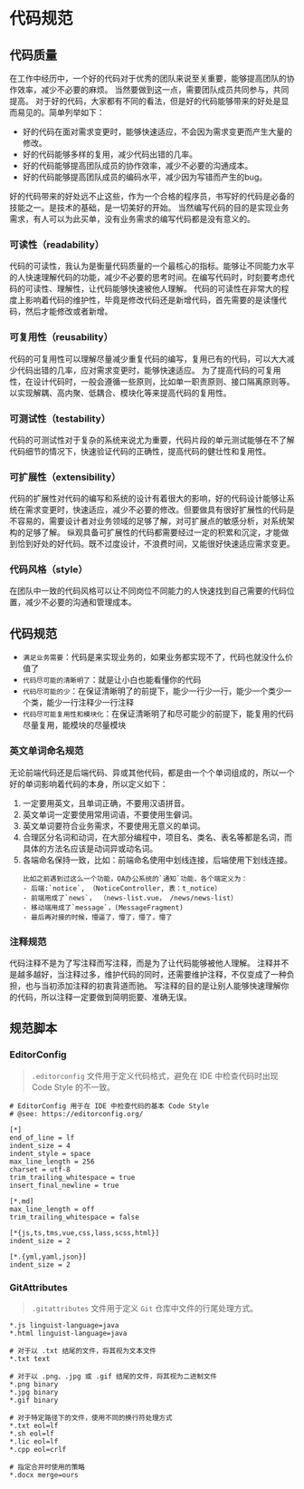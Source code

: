 # 代码规范

## 代码质量

在工作中经历中，一个好的代码对于优秀的团队来说至关重要，能够提高团队的协作效率，减少不必要的麻烦。 当然要做到这一点，需要团队成员共同参与，共同提高。
对于好的代码，大家都有不同的看法，但是好的代码能够带来的好处是显而易见的。简单列举如下：

- 好的代码在面对需求变更时，能够快速适应，不会因为需求变更而产生大量的修改。
- 好的代码能够多样的复用，减少代码出错的几率。
- 好的代码能够提高团队成员的协作效率，减少不必要的沟通成本。
- 好的代码能够提高团队成员的编码水平，减少因为写错而产生的bug。

好的代码带来的好处远不止这些，作为一个合格的程序员，书写好的代码是必备的技能之一。是技术的基础，是一切美好的开始。
当然编写代码的目的是实现业务需求，有人可以为此买单，没有业务需求的编写代码都是没有意义的。

### 可读性（readability）

代码的可读性，我认为是衡量代码质量的一个最核心的指标。能够让不同能力水平的人快速理解代码的功能，减少不必要的思考时间。在编写代码时，时刻要考虑代码的可读性、理解性，让代码能够快速被他人理解。
代码的可读性在非常大的程度上影响着代码的维护性，毕竟是修改代码还是新增代码，首先需要的是读懂代码，然后才能修改或者新增。

### 可复用性（reusability）

代码的可复用性可以理解尽量减少重复代码的编写，复用已有的代码，可以大大减少代码出错的几率，应对需求变更时，能够快速适应。
为了提高代码的可复用性，在设计代码时，一般会遵循一些原则，比如单一职责原则、接口隔离原则等。以实现解耦、高内聚、低耦合、模块化等来提高代码的复用性。

### 可测试性（testability）

代码的可测试性对于复杂的系统来说尤为重要，代码片段的单元测试能够在不了解代码细节的情况下，快速验证代码的正确性，提高代码的健壮性和复用性。

### 可扩展性（extensibility）

代码的扩展性对代码的编写和系统的设计有着很大的影响，好的代码设计能够让系统在需求变更时，快速适应，减少不必要的修改。但要做具有很好扩展性的代码是不容易的，需要设计者对业务领域的足够了解，对可扩展点的敏感分析，对系统架构的足够了解。
纵观具备可扩展性的代码都需要经过一定的积累和沉淀，才能做到恰到好处的好代码。既不过度设计，不浪费时间，又能很好快速适应需求变更。

### 代码风格（style）

在团队中一致的代码风格可以让不同岗位不同能力的人快速找到自己需要的代码位置，减少不必要的沟通和管理成本。

## 代码规范

- `满足业务需要`：代码是来实现业务的，如果业务都实现不了，代码也就没什么价值了
- `代码尽可能的清晰明了`：就是让小白也能看懂你的代码
- `代码尽可能的少`：在保证清晰明了的前提下，能少一行少一行，能少一个类少一个类，能少一行注释少一行注释
- `代码尽可能复用性和模块化`：在保证清晰明了和尽可能少的前提下，能复用的代码尽量复用，能模块的尽量模块

### 英文单词命名规范

无论前端代码还是后端代码、异或其他代码，都是由一个个单词组成的，所以一个好的单词影响着代码的本身，所以定义如下：

1. 一定要用英文，且单词正确，不要用汉语拼音。
2. 英文单词一定要使用常用词语，不要使用生僻词。
3. 英文单词要符合业务需求，不要使用无意义的单词。
4. 合理区分名词和动词，在大部分编程中，项目名、类名、表名等都是名词，而具体的方法名应该是动词异或动名词。
5. 各端命名保持一致，比如：前端命名使用中划线连接，后端使用下划线连接。
    ```text
    比如之前遇到过这么一个功能，OA办公系统的`通知`功能，各个端定义为：   
    - 后端:`notice`, （NoticeController, 表：t_notice）
    - 前端用成了`news`， （news-list.vue， /news/news-list）
    - 移动端用成了`message`，(MessageFragment)
    - 最后再对接的时候，懵逼了，懵了，懵了，懵了
    ```

### 注释规范

代码注释不是为了写注释而写注释，而是为了让代码能够被他人理解。
注释并不是越多越好，当注释过多，维护代码的同时，还需要维护注释，不仅变成了一种负担，也与当初添加注释的初衷背道而驰。
写注释的目的是让别人能够快速理解你的代码，所以注释一定要做到简明扼要、准确无误。

## 规范脚本

### EditorConfig

> `.editorconfig` 文件用于定义代码格式，避免在 IDE 中检查代码时出现 Code Style 的不一致。

```text
# EditorConfig 用于在 IDE 中检查代码的基本 Code Style
# @see: https://editorconfig.org/

[*]
end_of_line = lf
indent_size = 4
indent_style = space
max_line_length = 256
charset = utf-8
trim_trailing_whitespace = true
insert_final_newline = true

[*.md]
max_line_length = off
trim_trailing_whitespace = false

[*{js,ts,tms,vue,css,lass,scss,html}]
indent_size = 2

[*.{yml,yaml,json}]
indent_size = 2
```

### GitAttributes

> `.gitattributes` 文件用于定义 `Git` 仓库中文件的行尾处理方式。

```text
*.js linguist-language=java
*.html linguist-language=java

# 对于以 .txt 结尾的文件，将其视为文本文件
*.txt text

# 对于以 .png、.jpg 或 .gif 结尾的文件，将其视为二进制文件
*.png binary
*.jpg binary
*.gif binary

# 对于特定路径下的文件，使用不同的换行符处理方式
*.txt eol=lf
*.sh eol=lf
*.lic eol=lf
*.cpp eol=crlf

# 指定合并时使用的策略
*.docx merge=ours
```
